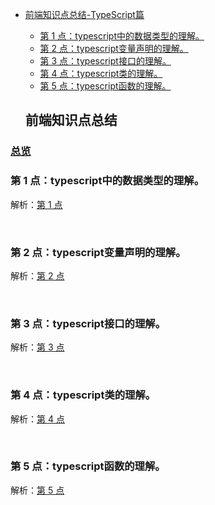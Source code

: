 - [前端知识点总结-TypeScript篇](#%E5%89%8D%E7%AB%AF%E7%9F%A5%E8%AF%86%E7%82%B9%E6%80%BB%E7%BB%93)
  - [第 1 点：typescript中的数据类型的理解。](#%E7%AC%AC-1-%E7%82%B9typescript%E4%B8%AD%E7%9A%84%E6%95%B0%E6%8D%AE%E7%B1%BB%E5%9E%8B%E7%9A%84%E7%90%86%E8%A7%A3)
  - [第 2 点：typescript变量声明的理解。](#%E7%AC%AC-2-%E7%82%B9typescript%E5%8F%98%E9%87%8F%E5%A3%B0%E6%98%8E%E7%9A%84%E7%90%86%E8%A7%A3)
  - [第 3 点：typescript接口的理解。](#%E7%AC%AC-3-%E7%82%B9typescript%E6%8E%A5%E5%8F%A3%E7%9A%84%E7%90%86%E8%A7%A3)
  - [第 4 点：typescript类的理解。](#%E7%AC%AC-4-%E7%82%B9typescript%E7%B1%BB%E7%9A%84%E7%90%86%E8%A7%A3)
  - [第 5 点：typescript函数的理解。](#%E7%AC%AC-5-%E7%82%B9typescript%E5%87%BD%E6%95%B0%E7%9A%84%E7%90%86%E8%A7%A3)




  ## 前端知识点总结

### [总览](https://github.com/lotosv2010/front-end-summary/issues?q=is%3Aopen+is%3Aissue+label%3Asummary+label%3Atypescript)

### 第 1 点：typescript中的数据类型的理解。 

解析：[第 1 点](https://github.com/lotosv2010/front-end-summary/issues/64)

<br/>

### 第 2 点：typescript变量声明的理解。 

解析：[第 2 点](https://github.com/lotosv2010/front-end-summary/issues/66)

<br/>

### 第 3 点：typescript接口的理解。 

解析：[第 3 点](https://github.com/lotosv2010/front-end-summary/issues/68)

<br/>

### 第 4 点：typescript类的理解。 

解析：[第 4 点](https://github.com/lotosv2010/front-end-summary/issues/70)

<br/>

### 第 5 点：typescript函数的理解。 

解析：[第 5 点](https://github.com/lotosv2010/front-end-summary/issues/72)

<br/>
